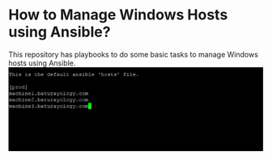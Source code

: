 # How to Manage Windows Hosts using Ansible?
This repository has playbooks to do some basic tasks to manage Windows hosts using Ansible.
![alt text](images/Screenshot_144.png)
